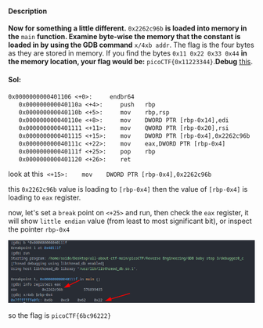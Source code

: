 #### Description

**Now for something a little different.** `0x2262c96b` **is loaded into memory in the** `main` **function. Examine byte-wise the memory that the constant is loaded in by using the GDB command** `x/4xb addr`. The flag is the four bytes as they are stored in memory. If you find the bytes `0x11 0x22 0x33 0x44` **in the memory location, your flag would be:** `picoCTF{0x11223344}`.**Debug** [this](https://artifacts.picoctf.net/c/531/debugger0_c).

#### Sol:

```
0x0000000000401106 <+0>:     endbr64
   0x000000000040110a <+4>:     push   rbp
   0x000000000040110b <+5>:     mov    rbp,rsp
   0x000000000040110e <+8>:     mov    DWORD PTR [rbp-0x14],edi
   0x0000000000401111 <+11>:    mov    QWORD PTR [rbp-0x20],rsi
   0x0000000000401115 <+15>:    mov    DWORD PTR [rbp-0x4],0x2262c96b
   0x000000000040111c <+22>:    mov    eax,DWORD PTR [rbp-0x4]
   0x000000000040111f <+25>:    pop    rbp
   0x0000000000401120 <+26>:    ret
```

look at this` <+15>:    mov    DWORD PTR [rbp-0x4],0x2262c96b`

this `0x2262c96b` value is loading to `[rbp-0x4]` then the value of `[rbp-0x4]` is loading to `eax` register.

now, let's set a `break` point on `<+25>`  and run, then check the `eax` register, it will show `little endian` value (from least to most significant bit), or inspect the pointer `rbp-0x4`


![1745854139584](image/README/1745854139584.png)


so the flag is `picoCTF{6bc96222}`
